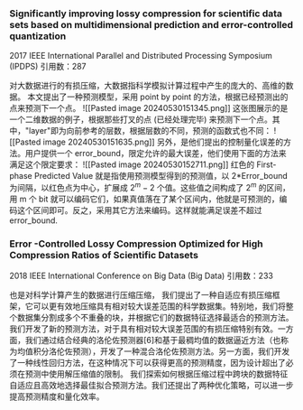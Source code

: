 
### Significantly improving lossy compression for scientific data sets based on multidimensional prediction and error-controlled quantization
2017 IEEE International Parallel and Distributed Processing Symposium (IPDPS)
引用数：287

对大数据进行的有损压缩，大数据指科学模拟计算过程中产生的庞大的、高维的数据。
本文提出了一种预测模型，采用 point by point 的方法，根据已经预测出的点来预测下一个点。
![[Pasted image 20240530151345.png]]
这张图展示的是一个二维数据的例子，根据那些打叉的点 (已经处理完毕) 来预测下一个点。其中，"layer"即为向前参考的层数，根据层数的不同，预测的函数式也不同：
![[Pasted image 20240530151635.png]]
另外，是他们提出的控制量化误差的方法。用户提供一个 error_bound，限定允许的最大误差，他们使用下面的方法来满足这个限定要求：
![[Pasted image 20240530152711.png]]
红色的 First-phase Predicted Value 就是指使用预测模型得到的预测值，以 2\*Error_bound 为间隔，以红色点为中心，扩展成 $2^m-2$ 个值。这些值之间构成了 $2^m$ 的区间，用 m 个 bit 就可以编码它们，如果真值落在了某个区间内，他就是可预测的，编码这个区间即可。反之，采用其它方法来编码。这样就能满足误差不超过 error_bound.

### Error -Controlled Lossy Compression Optimized for High Compression Ratios of Scientific Datasets
2018 IEEE International Conference on Big Data (Big Data)
引用数：233

也是对科学计算产生的数据进行压缩压缩，
我们提出了一种自适应有损压缩框架，它可以更有效地压缩具有相对较大误差范围的科学数据集。特别地，我们将整个数据集分割成多个不重叠的块，并根据它们的数据特征选择最适合的预测方法。
我们开发了新的预测方法，对于具有相对较大误差范围的有损压缩特别有效。一方面，我们通过结合经典的洛伦佐预测器[6]和基于最稠均值的数据逼近方法（也称为均值积分洛伦佐预测），开发了一种混合洛伦佐预测方法。另一方面，我们开发了一种线性回归方法，在这种情况下可以获得更高的预测精度，因为设计超出了必须在预测中使用解压缩值的限制。
我们探索如何根据压缩过程中跨块的数据特征自适应且高效地选择最佳拟合预测方法。我们还提出了两种优化策略，可以进一步提高预测精度和量化效率。